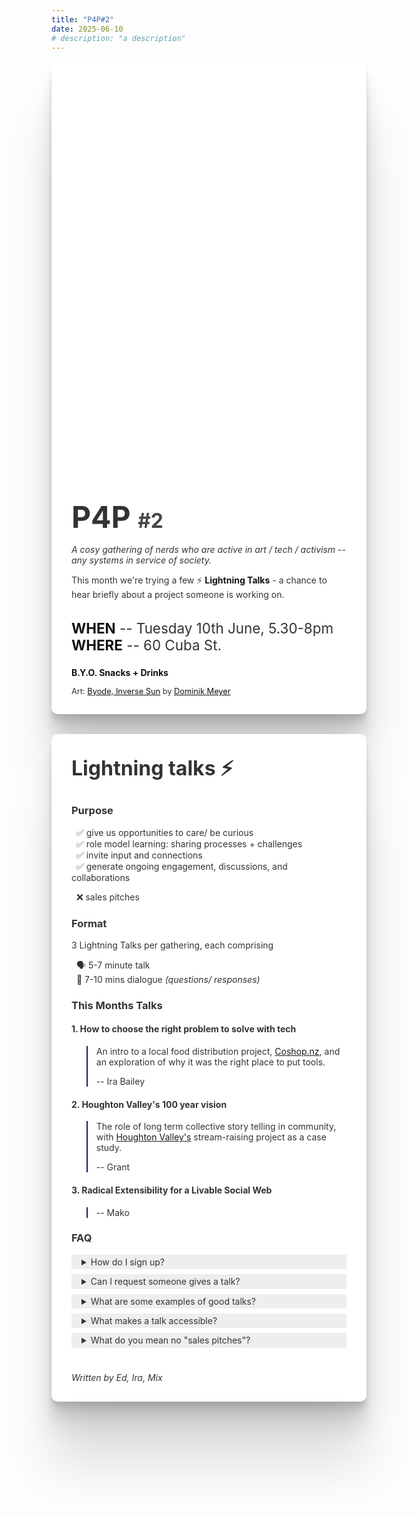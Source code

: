 ```yaml
---
title: "P4P#2"
date: 2025-06-10
# description: "a description"
---
```


<div class="card">
  <div class="hero" ></div>

  <div class="body">

  <h1>
    P4P
    <span>#2</span>
  </h1>

  _A cosy gathering of nerds who are active in art / tech / activism -- any systems in service of society._

  This month we're trying a few :zap: **Lightning Talks** - a chance to hear briefly about a project someone is working on.

  <div class="details">

  **WHEN** -- Tuesday 10th June, 5.30-8pm <br />
  **WHERE** -- 60 Cuba St.
  </div>

  **B.Y.O. Snacks + Drinks**

  <div class="art">

  Art: [Byode, Inverse Sun](https://scryfall.com/card/ph21/3/byode-inverse-sun) by [Dominik Meyer](https://www.dominikmayer.art/)
  </div>

  </div>

</div>


<style>
  .card {
    color: #333;

    h1, h2, h3, h4, blockquote {
      color: #333;
    }
    h2 {
      font-size: 2rem;
      margin-top: 2rem;
    }
    blockquote {
      border-inline-start-color: #350971;
    }
  }
  .card {
    --radius: 10px;
    /* max-width: 800px; */
    background: white;
    box-shadow: 
      0 2.8px 2.2px rgba(0, 0, 0, 0.034),
      0 6.7px 5.3px rgba(0, 0, 0, 0.048),
      0 12.5px 10px rgba(0, 0, 0, 0.06),
      0 22.3px 17.9px rgba(0, 0, 0, 0.072),
      0 41.8px 33.4px rgba(0, 0, 0, 0.086),
      0 100px 80px rgba(0, 0, 0, 0.12);
    border-radius: var(--radius);

    display: grid;
    grid-template-rows: auto auto;

    margin-bottom: 2rem;

    .hero {
      height: 600px;
      background-image: url('./featured.jpg');
      background-size: cover;
      border-radius: var(--radius) var(--radius) 0 0;
    }

    .body {
      padding: 0 2rem 1rem 2rem;
      h1 {
        font-size: 3rem;
        padding-top: 2rem;
        padding-bottom: 0;
        border: none;
        margin-bottom: 0;
        span {
          font-size: 2rem;
          opacity: 0.9;

        }
      }
      strong {
        color: #111 !important;
      }

      .details {
        margin-top: 2rem;
        font-size: 1.4rem;

      }
      .art {
        font-size: 0.8rem;
        a {
          color: #111;
          text-decoration: underline;
        }
      }
    }
  }
</style>


<!-- -->


<div class="card">
  <div class="body">


## Lightning talks :zap: 

### Purpose

&nbsp; :white_check_mark: give us opportunities to care/ be curious <br />
&nbsp; :white_check_mark: role model learning: sharing processes + challenges <br />
&nbsp; :white_check_mark: invite input and connections <br />
&nbsp; :white_check_mark: generate ongoing engagement, discussions, and collaborations <br />

&nbsp; :x: sales pitches

### Format

3 Lightning Talks per gathering, each comprising

&nbsp; :speaking_head: 5-7 minute talk <br />
&nbsp; :arrows_counterclockwise: 7-10 mins dialogue _(questions/ responses)_


### This Months Talks


#### 1. How to choose the right problem to solve with tech

> An intro to a local food distribution project, [Coshop.nz](https://coshop.nz), and an exploration of why it was the right place to put tools.
>
> -- Ira Bailey

#### 2. Houghton Valley's 100 year vision

> The role of long term collective story telling in community, with [Houghton Valley's](https://www.houghtonvalley.org.nz/) stream-raising project as a case study.
>
> -- Grant
    
#### 3. Radical Extensibility for a Livable Social Web

> -- Mako

### FAQ

<details>
  <summary>How do I sign up?</summary>

  - DM Mix on Signal
  - he's managing a list of people interested in speaking, and will coordinate with you
</details>

<details>
  <summary>Can I request someone gives a talk?</summary>

  Your friend has a project and they've been a bit quiet speaking to some of their great mahi! Inviting them to give a short talk like this and cheering them on can be a great way to support them.

  I recommend you ask them directly to consider it, or tap Mix to 
</details>

<details>
  <summary>What are some examples of good talks?</summary>

  1. Coshop - what we just launched, next steps, my current learning/ questions are.
  2. Vogelmorn Project - an general primer + intro to our disaster resilience work
</details>

<details>
  <summary>What makes a talk accessible?</summary>

  - Talk on a topic you have passion for
  - Remember to tell people why you care -- e.g. summarise the path you took to caring about this
  - Who's in the room, what context they might need to connect with what you're sharing?
  - Right level of technical detail
      - Don't shy away from technical stuff, but ensure that your audience is able
    to participate.
      - Aim to be speaking so that 80-100% of the room can come along with you.
        If you're not sure if people are with you, pause and ask if
        there are questions about anything so far.
      - If clarifying some detail is ballooning out, summarise the important "high level" idea needed to
        progress the talk, and maybe offer to go more in depth after the talk for those interested.
</details>

<details>
  <summary>What do you mean no "sales pitches"?</summary>

  Mix: this might be a little tricky to convey... I've been to community events where people have copy-pasted their startup-incubator/ TED talk pitch in and the vibe felt wrong.

  Winning hearts and minds -- fine. Telling people why you care and inviting them to join you -- great. Treating this like the Dragons Den -- please no.

  The difference (for me, Mix) is that I want us to focus on growing our community connections. I want this to be a place where we learn about awesome work being done in our community, and then gently channel some love and learning to help that awesome work go further. I want us to build relationships that transcend some particular project, because with relationships and deep trust we can access a different sort of resilience + power -- our work becomes meaningful and easier.

  Let's play a long game - share vulnerably to normalize challenges we face, to accelerate our discourse and learning, to role model learning, to foster an ecosystem which grows generations of positive change.

</details>


<br />


_Written by Ed, Ira, Mix_


  </div>
</div>


<div style="height: 50vh" />

<style>
  .card details {
    background: #eee;
    padding: 0.2rem 1rem;
    margin-bottom: 8px;
  }
  .card details[open=""] {
    summary {
      /* font-weight: bold; */
      margin-bottom: 1rem;
    }
  }


  @media (max-width: 768px) {
    .card {
      margin-left: -2rem;
      margin-right: -2rem;
    }
  }
</style>

